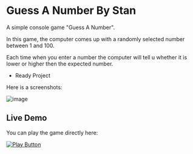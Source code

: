 # Guess A Number By Stan
A simple console game "Guess A Number".

In this game, the computer comes up with a randomly selected number between 1 and 100. 

Each time when you enter a number the computer will tell u whether it is lower or higher then the expected number.
- Ready Project


Here is a screenshots:

![image](https://user-images.githubusercontent.com/109627707/192233686-7c33ae94-f5db-4fe1-bd39-f198b98cea2d.png)

## Live Demo

You can play the game directly here:

[<img alt="Play Button" src ="https://user-images.githubusercontent.com/109627707/192613720-776c9452-e8e6-43f8-9681-080897656009.png" />](https://replit.com/@Stan15321/Guess-A-number#Main.cs)


